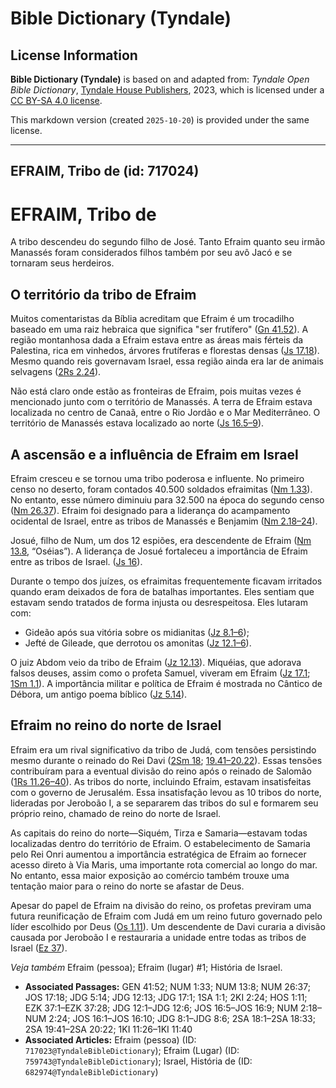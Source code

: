 # Bible Dictionary (Tyndale)

## License Information

**Bible Dictionary (Tyndale)** is based on and adapted from: _Tyndale Open Bible Dictionary_, [Tyndale House Publishers](https://tyndaleopenresources.com/), 2023, which is licensed under a [CC BY-SA 4.0 license](https://creativecommons.org/licenses/by-sa/4.0/legalcode.en).

This markdown version (created `2025-10-20`) is provided under the same license.



--------------------------------

## EFRAIM, Tribo de (id: 717024)

EFRAIM, Tribo de
================

A tribo descendeu do segundo filho de José. Tanto Efraim quanto seu irmão Manassés foram considerados filhos também por seu avô Jacó e se tornaram seus herdeiros.

O território da tribo de Efraim
-------------------------------

Muitos comentaristas da Bíblia acreditam que Efraim é um trocadilho baseado em uma raiz hebraica que significa "ser frutífero" ([Gn 41\.52](https://ref.ly/Gen41:52)). A região montanhosa dada a Efraim estava entre as áreas mais férteis da Palestina, rica em vinhedos, árvores frutíferas e florestas densas ([Js 17\.18](https://ref.ly/Josh17:18)). Mesmo quando reis governavam Israel, essa região ainda era lar de animais selvagens ([2Rs 2\.24](https://ref.ly/2Kgs2:24)).

Não está claro onde estão as fronteiras de Efraim, pois muitas vezes é mencionado junto com o território de Manassés. A terra de Efraim estava localizada no centro de Canaã, entre o Rio Jordão e o Mar Mediterrâneo. O território de Manassés estava localizado ao norte ([Js 16\.5–9](https://ref.ly/Josh16:5-Josh16:9)).

A ascensão e a influência de Efraim em Israel
---------------------------------------------

Efraim cresceu e se tornou uma tribo poderosa e influente. No primeiro censo no deserto, foram contados 40\.500 soldados efraimitas ([Nm 1\.33](https://ref.ly/Num1:33)). No entanto, esse número diminuiu para 32\.500 na época do segundo censo ([Nm 26\.37](https://ref.ly/Num26:37)). Efraim foi designado para a liderança do acampamento ocidental de Israel, entre as tribos de Manassés e Benjamim ([Nm 2\.18–24](https://ref.ly/Num2:18-Num2:24)).

Josué, filho de Num, um dos 12 espiões, era descendente de Efraim ([Nm 13\.8](https://ref.ly/Num13:8), “Oséias”). A liderança de Josué fortaleceu a importância de Efraim entre as tribos de Israel. ([Js 16](https://ref.ly/Josh16:1-Josh16:10)).

Durante o tempo dos juízes, os efraimitas frequentemente ficavam irritados quando eram deixados de fora de batalhas importantes. Eles sentiam que estavam sendo tratados de forma injusta ou desrespeitosa. Eles lutaram com:

* Gideão após sua vitória sobre os midianitas ([Jz 8\.1–6](https://ref.ly/Judg8:1-Judg8:6));
* Jefté de Gileade, que derrotou os amonitas ([Jz 12\.1–6](https://ref.ly/Judg12:1-Judg12:6)).

O juiz Abdom veio da tribo de Efraim ([Jz 12\.13](https://ref.ly/Judg12:13)). Miquéias, que adorava falsos deuses, assim como o profeta Samuel, viveram em Efraim ([Jz 17\.1](https://ref.ly/Judg17:1); [1Sm 1\.1](https://ref.ly/1Sam1:1)). A importância militar e política de Efraim é mostrada no Cântico de Débora, um antigo poema bíblico ([Jz 5\.14](https://ref.ly/Judg5:14)).

Efraim no reino do norte de Israel
----------------------------------

Efraim era um rival significativo da tribo de Judá, com tensões persistindo mesmo durante o reinado do Rei Davi ([2Sm 18](https://ref.ly/2Sam18:1-2Sam18:33); [19\.41–20\.22](https://ref.ly/2Sam19:41-2Sam20:22)). Essas tensões contribuíram para a eventual divisão do reino após o reinado de Salomão ([1Rs 11\.26–40](https://ref.ly/1Kgs11:26-1Kgs11:40)). As tribos do norte, incluindo Efraim, estavam insatisfeitas com o governo de Jerusalém. Essa insatisfação levou as 10 tribos do norte, lideradas por Jeroboão I, a se separarem das tribos do sul e formarem seu próprio reino, chamado de reino do norte de Israel.

As capitais do reino do norte—Siquém, Tirza e Samaria—estavam todas localizadas dentro do território de Efraim. O estabelecimento de Samaria pelo Rei Onri aumentou a importância estratégica de Efraim ao fornecer acesso direto à Via Maris, uma importante rota comercial ao longo do mar. No entanto, essa maior exposição ao comércio também trouxe uma tentação maior para o reino do norte se afastar de Deus.

Apesar do papel de Efraim na divisão do reino, os profetas previram uma futura reunificação de Efraim com Judá em um reino futuro governado pelo líder escolhido por Deus ([Os 1\.11](https://ref.ly/Hos1:11)). Um descendente de Davi curaria a divisão causada por Jeroboão I e restauraria a unidade entre todas as tribos de Israel ([Ez 37](https://ref.ly/Ezek37:1-Ezek37:28)).

*Veja também* Efraim (pessoa); Efraim (lugar) \#1; História de Israel.

* **Associated Passages:** GEN 41:52; NUM 1:33; NUM 13:8; NUM 26:37; JOS 17:18; JDG 5:14; JDG 12:13; JDG 17:1; 1SA 1:1; 2KI 2:24; HOS 1:11; EZK 37:1–EZK 37:28; JDG 12:1–JDG 12:6; JOS 16:5–JOS 16:9; NUM 2:18–NUM 2:24; JOS 16:1–JOS 16:10; JDG 8:1–JDG 8:6; 2SA 18:1–2SA 18:33; 2SA 19:41–2SA 20:22; 1KI 11:26–1KI 11:40
* **Associated Articles:** Efraim (pessoa) (ID: `717023@TyndaleBibleDictionary`); Efraim (Lugar) (ID: `759743@TyndaleBibleDictionary`); Israel, História de (ID: `682974@TyndaleBibleDictionary`)

